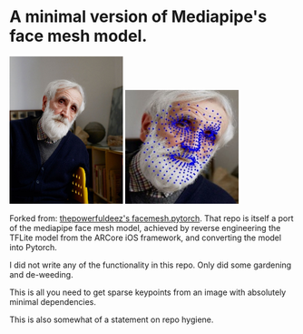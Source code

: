 # A minimal version of Mediapipe's face mesh model.

<p float="left">
    <img src="data/sample.png" width="200"/>
    <img src="data/output.jpg" width="200"/>
</p>

Forked from: [thepowerfuldeez's
facemesh.pytorch](https://github.com/thepowerfuldeez/facemesh.pytorch). That
repo is itself a port of the mediapipe face mesh model, achieved by reverse
engineering the TFLite model from the ARCore iOS framework, and converting the
model into Pytorch.

I did not write any of the functionality in this repo. Only did some gardening
and de-weeding.

This is all you need to get sparse keypoints from an image with absolutely
minimal dependencies.

This is also somewhat of a statement on repo hygiene.
